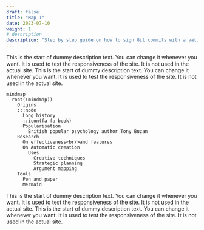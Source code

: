 ```yaml
---
draft: false
title: "Map 1"
date: 2023-07-10
weight: 1
# description
description: "Step by step guide on how to sign Git commits with a valid OpenID Connect identity"
---
```


This is the start of dummy description text. You can change it whenever you want. It is used to test the responsiveness of the site. It is not used in the actual site. This is the start of dummy description text. You can change it whenever you want. It is used to test the responsiveness of the site. It is not used in the actual site.

```mermaid
mindmap
  root((mindmap))
    Origins
    :::node
      Long history
      ::icon(fa fa-book)
      Popularisation
        British popular psychology author Tony Buzan
    Research
      On effectiveness<br/>and features
      On Automatic creation
        Uses
          Creative techniques
          Strategic planning
          Argument mapping
    Tools
      Pen and paper
      Mermaid
```

This is the start of dummy description text. You can change it whenever you want. It is used to test the responsiveness of the site. It is not used in the actual site. This is the start of dummy description text. You can change it whenever you want. It is used to test the responsiveness of the site. It is not used in the actual site. 